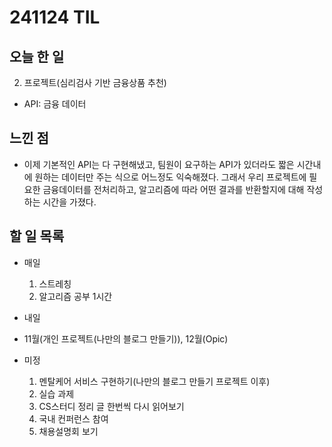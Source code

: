 # 241124 TIL

## 오늘 한 일
2. 프로젝트(심리검사 기반 금융상품 추천)
  - API: 금융 데이터


## 느낀 점
  - 이제 기본적인 API는 다 구현해냈고, 팀원이 요구하는 API가 있더라도 짧은 시간내에 원하는 데이터만 주는 식으로 어느정도 익숙해졌다. 그래서 우리 프로젝트에 필요한 금융데이터를 전처리하고, 알고리즘에 따라 어떤 결과를 반환할지에 대해 작성하는 시간을 가졌다.


## 할 일 목록
  - 매일
    1. 스트레칭
    2. 알고리즘 공부 1시간

  - 내일
  
  - 11월(개인 프로젝트(나만의 블로그 만들기)), 12월(Opic)

  - 미정
    1. 멘탈케어 서비스 구현하기(나만의 블로그 만들기 프로젝트 이후)
    2. 실습 과제
    3. CS스터디 정리 글 한번씩 다시 읽어보기
    4. 국내 컨퍼런스 참여
    5. 채용설명회 보기